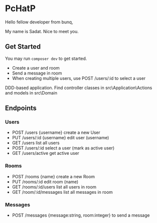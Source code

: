 # PcHatP

Hello fellow developer from bunq,

My name is Sadat. Nice to meet you.

## Get Started
You may run `composer dev` to get started.

  - Create a user and room 
  - Send a message in room
  - When creating multiple users, use POST /users/:id to select a user

DDD-based application. Find controller classes in src\Application\Actions and models in src\Domain

## Endpoints

### Users
  - POST /users {username} create a new User
  - PUT /users/:id {username} edit user (username)
  - GET /users list all users
  - POST /users/:id select a user (mark as active user)
  - GET /users/active get active user

### Rooms
  - POST /rooms {name} create a new Room
  - PUT /rooms/:id edit room (name)
  - GET /rooms/:id/users list all users in room
  - GET /room/:id/messages list all messages in room

### Messages
  - POST /messages {message:string, room:integer} to send a message



